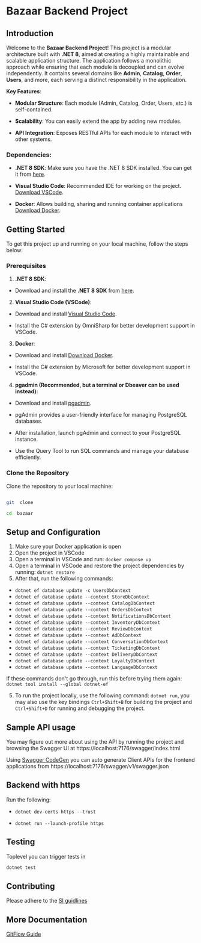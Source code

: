 # Bazaar Backend Project

  

## Introduction

  

Welcome to the **Bazaar Backend Project**! This project is a modular architecture built with **.NET 8**, aimed at creating a highly maintainable and scalable application structure. The application follows a monolithic approach while ensuring that each module is decoupled and can evolve independently. It contains several domains like **Admin**, **Catalog**, **Order**, **Users**, and more, each serving a distinct responsibility in the application.

  

**Key Features**:

-  **Modular Structure**: Each module (Admin, Catalog, Order, Users, etc.) is self-contained.

-  **Scalability**: You can easily extend the app by adding new modules.

-  **API Integration**: Exposes RESTful APIs for each module to interact with other systems.

  

### Dependencies:

-  **.NET 8 SDK**: Make sure you have the .NET 8 SDK installed. You can get it from [here](https://dotnet.microsoft.com/download).

-  **Visual Studio Code**: Recommended IDE for working on the project. [Download VSCode](https://code.visualstudio.com/).

-  **Docker**: Allows building, sharing and running container applications [Download Docker](https://www.docker.com/).
  

## Getting Started

  

To get this project up and running on your local machine, follow the steps below:

  

### Prerequisites

1.  **.NET 8 SDK**:

- Download and install the **.NET 8 SDK** from [here](https://dotnet.microsoft.com/download).

2.  **Visual Studio Code (VSCode)**:

- Download and install [Visual Studio Code](https://code.visualstudio.com/).

- Install the C# extension by OmniSharp for better development support in VSCode.

3.  **Docker**:

- Download and install [Download Docker](https://www.docker.com/).

- Install the C# extension by Microsoft for better development support in VSCode.

4.  **pgadmin (Recommended, but a terminal or Dbeaver can be used instead):**

- Download and install [pgadmin](https://www.pgadmin.org/download/).

- pgAdmin provides a user-friendly interface for managing PostgreSQL databases.

- After installation, launch pgAdmin and connect to your PostgreSQL instance.

- Use the Query Tool to run SQL commands and manage your database efficiently.

### Clone the Repository

  

Clone the repository to your local machine:

  

```bash

git  clone  

cd  bazaar
```

## Setup and Configuration

1. Make sure your Docker application is open
2. Open the project in VSCode
3. Open a terminal in VSCode and run: `docker compose up`
3. Open a terminal in VSCode and restore the project dependencies by running: `dotnet restore`
4. After that, run the following commands: 
- `dotnet ef database update -c UsersDbContext`
- `dotnet ef database update --context StoreDbContext`
- `dotnet ef database update --context CatalogDbContext`
- `dotnet ef database update --context OrdersDbContext`
- `dotnet ef database update --context NotificationsDbContext`
- `dotnet ef database update --context InventoryDbContext`
- `dotnet ef database update --context ReviewDbContext`
- `dotnet ef database update --context AdDbContext`
- `dotnet ef database update --context ConversationDbContext`
- `dotnet ef database update --context TicketingDbContext`
- `dotnet ef database update --context DeliveryDbContext`
- `dotnet ef database update --context LoyaltyDbContext`
- `dotnet ef database update --context LanguageDbContext`

If these commands don't go through, run this before trying them again: `dotnet tool install --global dotnet-ef`

5.  To run the project locally, use the following command: `dotnet run`, you may also use the key bindings `Ctrl+Shift+B` for building the project and `Ctrl+Shift+D` for running and debugging the project.

## Sample API usage
You may figure out more about using the API by running the project and browsing the Swagger UI at https://localhost:7176/swagger/index.html 

Using [Swagger CodeGen](https://github.com/swagger-api/swagger-codegen)  you can auto generate Client APIs for the frontend applications from https://localhost:7176/swagger/v1/swagger.json

## Backend with https

Run the following:

- `dotnet dev-certs https --trust`

- `dotnet run --launch-profile https`

## Testing
 Toplevel you can trigger tests in 
 
```bash
dotnet test
```

## Contributing
Please adhere to the [SI guidlines](https://www.atlassian.com/git/tutorials/comparing-workflows/gitflow-workflow)

## More Documentation
[GitFlow Guide](Gitflow.md)
